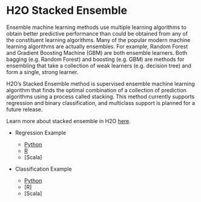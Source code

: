 # H2O Stacked Ensemble #

Ensemble machine learning methods use multiple learning algorithms to obtain better predictive performance than could be obtained from any of the constituent learning algorithms. Many of the popular modern machine learning algorithms are actually ensembles. For example, Random Forest and Gradient Boosting Machine (GBM) are both ensemble learners. Both bagging (e.g. Random Forest) and boosting (e.g. GBM) are methods for ensembling that take a collection of weak learners (e.g. decision tree) and form a single, strong learner.

H2O’s Stacked Ensemble method is supervised ensemble machine learning algorithm that finds the optimal combination of a collection of prediction algorithms using a process called stacking. This method currently supports regression and binary classification, and multiclass support is planned for a future release.

Learn more about stacked ensemble in H2O [here](http://docs.h2o.ai/h2o/latest-stable/h2o-docs/data-science/stacked-ensembles.html).

  - Regression Example
    - [Python](https://github.com/Avkash/mldl/blob/master/orgs/h2o/guide/algo/stackedensemble/h2o_se_regression_houseprice_python.md)
    - [R](https://github.com/Avkash/mldl/blob/master/orgs/h2o/guide/algo/stackedensemble/h2o_se_regression_autompg_R.md)
    - [Scala]
    
  - Classification Example
    - [Python](https://github.com/Avkash/mldl/blob/master/orgs/h2o/guide/algo/stackedensemble/h2o_se_classification_titanic_python.md)
    - [R]
    - [Scala]
